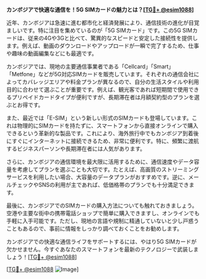 **カンボジアで快適な通信を！5G SIMカードの魅力とは？[[TG💪+ @esim1088](https://t.me/s/esim1088)]**

近年、カンボジアは急速に進む都市化と経済発展により、通信技術の進化が目覚ましいです。特に注目を集めているのが「5G SIMカード」です。この5G SIMカードは、従来の4Gや3Gと比べて、驚異的なスピードと安定した接続性を提供します。例えば、動画のダウンロードやアップロードが一瞬で完了するため、仕事や趣味の動画編集などにも最適です。

カンボジアでは、現地の主要通信事業者である「Cellcard」「Smart」「Metfone」などが5G対応SIMカードを販売しています。それぞれの通信会社によってカバレッジエリアや料金プランが異なるので、自分の生活スタイルや利用目的に合わせて選ぶことが重要です。例えば、観光客であれば短期間で使用できるプリペイドカードタイプが便利ですが、長期滞在者は月額契約型のプランを選ぶとお得です。

また、最近では「E-SIM」という新しい形式のSIMカードも登場しています。これは物理的にSIMカードを持たずに、スマートフォンから直接オンラインで購入できるという革新的な製品です。これにより、海外旅行中でもカンボジア到着後にすぐにインターネットに接続できるため、非常に便利です。特に、頻繁に渡航するビジネスパーソンや長期滞在者には人気があります。

さらに、カンボジアの通信環境を最大限に活用するために、通信速度やデータ容量を考慮してプランを選ぶことも大切です。たとえば、高画質のストリーミングサービスを利用したい場合、大容量のデータプランがおすすめです。逆に、メールチェックやSNSの利用が主であれば、低価格帯のプランでも十分満足できます。

最後に、カンボジアでのSIMカードの購入方法についても触れておきましょう。空港や主要な街中の携帯電話ショップで簡単に購入できますし、オンラインでも手軽に入手可能です。ただし、現地の言語や規制に精通していないと少し戸惑うこともあるので、事前に情報をしっかり調べておくことをお勧めします。

カンボジアでの快適な通信ライフをサポートするには、やはり5G SIMカードが欠かせません。今すぐあなたのスマートフォンを最新のテクノロジーで武装しましょう！[[TG💪+ @esim1088](https://t.me/s/esim1088)]

[[TG💪+ @esim1088](https://t.me/s/esim1088) ![Image](https://i.postimg.cc/Y0z9fWf4/image.png)]